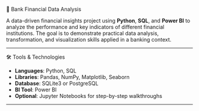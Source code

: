 🏦 Bank Financial Data Analysis

A data-driven financial insights project using **Python**, **SQL**, and **Power BI** to analyze the performance and key indicators of different financial institutions.
The goal is to demonstrate practical data analysis, transformation, and visualization skills applied in a banking context.

---
🛠️ Tools & Technologies

- **Languages**: Python, SQL  
- **Libraries**: Pandas, NumPy, Matplotlib, Seaborn  
- **Database**: SQLite3 or PostgreSQL  
- **BI Tool**: Power BI  
- **Optional**: Jupyter Notebooks for step-by-step walkthroughs  

---
